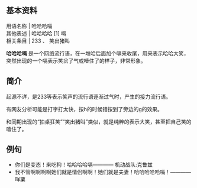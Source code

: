 **基本资料**  
---  
用语名称  |  哈哈哈嗝   
其他表述  |  哈哈哈哈  [1]  嗝   
相关条目  |  233  、  笑出猪叫   
  
**哈哈哈嗝** 是一个网络流行语，在一堆哈后面加个嗝来收尾，用来表示哈哈大笑，突然出现的一个嗝表示笑岔了气或噎住了的样子，非常形象。

##  简介

起源不详，是233等表示笑声的流行语逐渐过气时，产生的接力流行语。

有网友分析可能是打字打太快，按h的时候错按到了旁边的g的效果。

和同期出现的“拍桌狂笑”“笑出猪叫”类似，就是纯粹的表示大笑，甚至把自己笑的噎住了。

##  例句

  * 你们是变态！来吃狗！哈哈哈哈嗝————  机动战队:克鲁兹 
  * 我不管啊啊啊啊她们就是情侣啊啊！她们就是夫妻！哈哈哈哈哈嗝！————  咩栗 

  